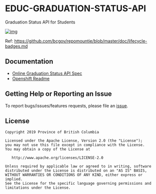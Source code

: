 # EDUC-GRADUATION-STATUS-API
Graduation Status API for Students

[![img](https://img.shields.io/badge/status-Inactive-orange)](https://github.com/bcgov/repomountie/blob/master/doc/lifecycle-badges.md)

Ref: https://github.com/bcgov/repomountie/blob/master/doc/lifecycle-badges.md


## Documentation

* [Online Graduation Status API Spec](https://graduationstatusapi.docs.apiary.io/#)
* [Openshift Readme](openshift/README.md)

## Getting Help or Reporting an Issue

To report bugs/issues/features requests, please file an [issue](https://github.com/bcgov/EDUC-PROGRAM-RULE-API/issues).

## License

    Copyright 2019 Province of British Columbia

    Licensed under the Apache License, Version 2.0 (the "License");
    you may not use this file except in compliance with the License.
    You may obtain a copy of the License at

       http://www.apache.org/licenses/LICENSE-2.0

    Unless required by applicable law or agreed to in writing, software
    distributed under the License is distributed on an "AS IS" BASIS,
    WITHOUT WARRANTIES OR CONDITIONS OF ANY KIND, either express or implied.
    See the License for the specific language governing permissions and
    limitations under the License.
